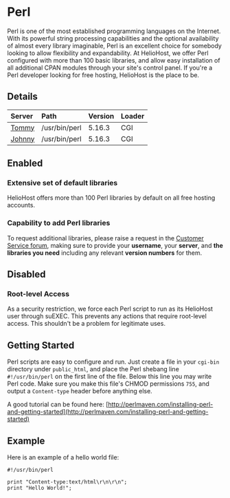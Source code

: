 # Perl

Perl is one of the most established programming languages on the Internet. With its powerful string processing capabilities and the optional availability of almost every library imaginable, Perl is an excellent choice for somebody looking to allow flexibility and expandability. At HelioHost, we offer Perl configured with more than 100 basic libraries, and allow easy installation of all additional CPAN modules through your site's control panel. If you're a Perl developer looking for free hosting, HelioHost is the place to be.

## Details

| **Server** | Path | Version | Loader |
| :--- | :--- | :--- | :--- |
| [Tommy](../servers/virtual/tommy.md) | /usr/bin/perl | 5.16.3 | CGI |
| [Johnny](../servers/virtual/johnny.md) | /usr/bin/perl | 5.16.3 | CGI |

## Enabled

### Extensive set of default libraries

HelioHost offers more than 100 Perl libraries by default on all free hosting accounts.

### Capability to add Perl libraries

To request additional libraries, please raise a request in the [Customer Service forum](https://helionet.org/index/forum/45-customer-service/?do=add), making sure to provide your **username**, your **server**, and **the libraries you need** including any relevant **version numbers** for them.

## Disabled

### Root-level Access

As a security restriction, we force each Perl script to run as its HelioHost user through suEXEC. This prevents any actions that require root-level access. This shouldn't be a problem for legitimate uses.

## Getting Started

Perl scripts are easy to configure and run. Just create a file in your `cgi-bin` directory under `public_html`, and place the Perl shebang line `#!/usr/bin/perl` on the first line of the file. Below this line you may write Perl code. Make sure you make this file's CHMOD permissions `755`, and output a `Content-type` header before anything else.

A good tutorial can be found here: [http://perlmaven.com/installing-perl-and-getting-started](http://perlmaven.com/installing-perl-and-getting-started)

## Example

Here is an example of a hello world file:

```text
#!/usr/bin/perl

print "Content-type:text/html\r\n\r\n";
print "Hello World!";
```

